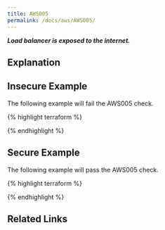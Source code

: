 ```yaml
---
title: AWS005
permalink: /docs/aws/AWS005/
---
```


***Load balancer is exposed to the internet.***

## Explanation





## Insecure Example

The following example will fail the AWS005 check.

{% highlight terraform %}



{% endhighlight %}

## Secure Example

The following example will pass the AWS005 check.

{% highlight terraform %}



{% endhighlight %}

## Related Links


